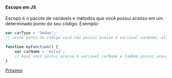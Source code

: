 #### Escopo em JS

Escopo é o pacote de variáveis e métodos que você possui acesso em um determinado ponto do seu código. Exemplo:

```javascript
var carType = 'Sedan';
// neste ponto do código você não possui acesso à variável carName, ela está fora de escopo

function myFunction() {
    var carName = 'Volvo';
    // Aqui você possui acesso à variável carName e também possui acesso à variável carType
}
```

[Próximo](https://github.com/operandbr/operand-is-cool/blob/master/JS/05_events.md)
